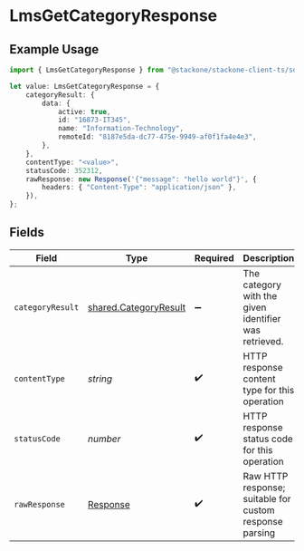 # LmsGetCategoryResponse

## Example Usage

```typescript
import { LmsGetCategoryResponse } from "@stackone/stackone-client-ts/sdk/models/operations";

let value: LmsGetCategoryResponse = {
    categoryResult: {
        data: {
            active: true,
            id: "16873-IT345",
            name: "Information-Technology",
            remoteId: "8187e5da-dc77-475e-9949-af0f1fa4e4e3",
        },
    },
    contentType: "<value>",
    statusCode: 352312,
    rawResponse: new Response('{"message": "hello world"}', {
        headers: { "Content-Type": "application/json" },
    }),
};
```

## Fields

| Field                                                                 | Type                                                                  | Required                                                              | Description                                                           |
| --------------------------------------------------------------------- | --------------------------------------------------------------------- | --------------------------------------------------------------------- | --------------------------------------------------------------------- |
| `categoryResult`                                                      | [shared.CategoryResult](../../../sdk/models/shared/categoryresult.md) | :heavy_minus_sign:                                                    | The category with the given identifier was retrieved.                 |
| `contentType`                                                         | *string*                                                              | :heavy_check_mark:                                                    | HTTP response content type for this operation                         |
| `statusCode`                                                          | *number*                                                              | :heavy_check_mark:                                                    | HTTP response status code for this operation                          |
| `rawResponse`                                                         | [Response](https://developer.mozilla.org/en-US/docs/Web/API/Response) | :heavy_check_mark:                                                    | Raw HTTP response; suitable for custom response parsing               |